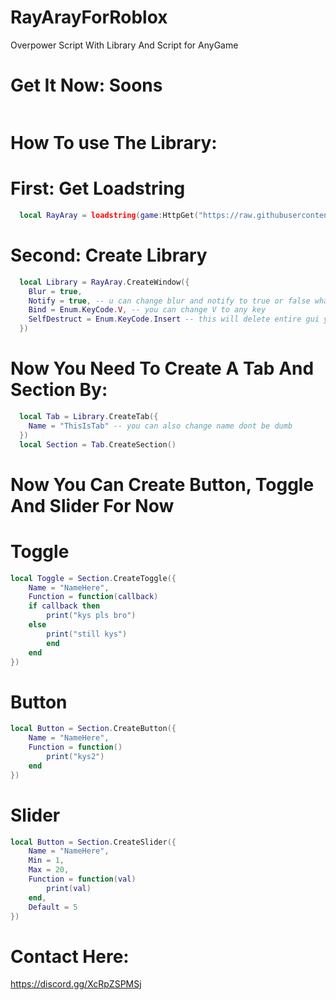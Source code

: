 # RayArayForRoblox
Overpower Script With Library And Script for AnyGame
# Get It Now: Soons
```lua

```

# How To use The Library:

# First: Get Loadstring
```lua
  local RayAray = loadstring(game:HttpGet("https://raw.githubusercontent.com/IlikeScript1234/RayArayForRoblox.lua/main/GuiLibrary.lua", true))()
```

# Second: Create Library
```lua
  local Library = RayAray.CreateWindow({
  	Blur = true,
  	Notify = true, -- u can change blur and notify to true or false whatever you want
  	Bind = Enum.KeyCode.V, -- you can change V to any key
  	SelfDestruct = Enum.KeyCode.Insert -- this will delete entire gui you can also change this
  })
```

# Now You Need To Create A Tab And Section By:
```lua
  local Tab = Library.CreateTab({
  	Name = "ThisIsTab" -- you can also change name dont be dumb
  })
  local Section = Tab.CreateSection()
```

# Now You Can Create Button, Toggle And Slider For Now

# Toggle
```lua
local Toggle = Section.CreateToggle({
	Name = "NameHere",
	Function = function(callback)
	if callback then
		print("kys pls bro")
	else
		print("still kys")
		end
	end	
})
```

# Button
```lua
local Button = Section.CreateButton({
	Name = "NameHere",
	Function = function()
		print("kys2")
	end	
})
```
# Slider
```lua
local Button = Section.CreateSlider({
    Name = "NameHere",
    Min = 1,
    Max = 20,
    Function = function(val)
        print(val)
    end,
    Default = 5
})
```

# Contact Here:

https://discord.gg/XcRpZSPMSj
